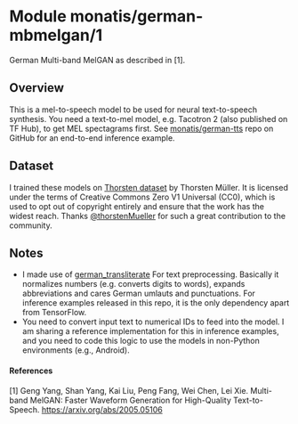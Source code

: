# Module monatis/german-mbmelgan/1
German Multi-band MelGAN as described in [1].

<!-- asset-path: https://storage.googleapis.com/mys-released-models/german-tts-mbmelgan.tar.gz -->
<!-- task: audio-synthesis -->
<!-- network-architecture: multiband-melgan -->
<!-- dataset: thorsten -->
<!-- language: de -->
<!-- fine-tunable: false -->
<!-- format: saved_model_2 -->
<!-- license: apache-2.0 -->

## Overview
This is a mel-to-speech model to be used for neural text-to-speech synthesis. You need a text-to-mel model, e.g. Tacotron 2 (also published on TF Hub), to get MEL spectagrams first. See [monatis/german-tts](https://github.com/monatis/german-tts) repo on GitHub for an end-to-end inference example.

## Dataset
I trained these models on [Thorsten dataset](https://github.com/thorstenMueller/deep-learning-german-tts) by Thorsten Müller. It is licensed under the terms of Creative Commons Zero V1 Universal (CC0), which is used to opt out of copyright entirely and ensure that the work has the widest reach. Thanks [@thorstenMueller](https://github.com/thorstenMueller) for such a great contribution to the community.

## Notes
- I made use of [german_transliterate](https://github.com/repodiac/german_transliterate) For text preprocessing. Basically it normalizes numbers (e.g. converts digits to words), expands abbreviations and cares German umlauts and punctuations. For inference examples released in this repo, it is the only dependency apart from TensorFlow.
- You need to convert input text to numerical IDs to feed into the model. I am sharing a reference implementation for this in inference examples, and you need to code this logic to use the models in non-Python environments (e.g., Android).

#### References
[1] Geng Yang, Shan Yang, Kai Liu, Peng Fang, Wei Chen, Lei Xie. Multi-band MelGAN: Faster Waveform Generation for High-Quality Text-to-Speech. https://arxiv.org/abs/2005.05106